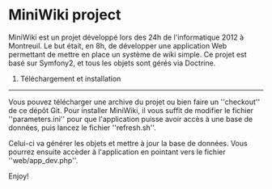 MiniWiki project
================

MiniWiki est un projet développé lors des 24h de l'informatique 2012 à Montreuil. 
Le but était, en 8h, de développer une application Web permettant de mettre en place un système
de wiki simple.
Ce projet est basé sur Symfony2, et tous les objets sont gérés via Doctrine.

1) Téléchargement et installation
---------------------------------

Vous pouvez télécharger une archive du projet ou bien faire un ''checkout'' de ce dépôt Git.
Pour installer MiniWiki, il vous suffit de modifier le fichier ''parameters.ini'' pour que 
l'application puisse avoir accès à une base de données, puis lancez le fichier ''refresh.sh''.

Celui-ci va générer les objets et mettre à jour la base de données. Vous pourrez ensuite accèder
à l'application en pointant vers le fichier ''web/app_dev.php''.

Enjoy!